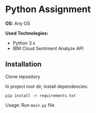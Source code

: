 # Python Assignment

**OS:** Any OS

**Used Technologies:**
- Python 3.x
- IBM Cloud Sentiment Analyze API

## Installation
Clone repository

In project root dir, install dependencies:
```
pip install -r requirements.txt
```

Usage:
Run `main.py` file.
